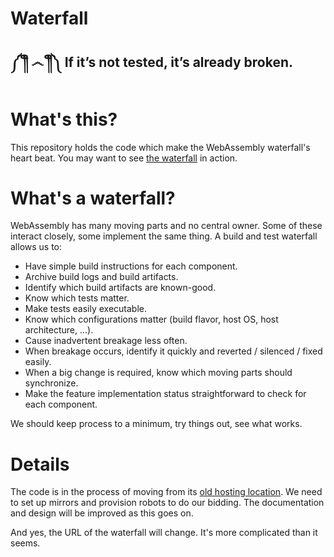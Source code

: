 # Waterfall

## ༼ ༎ຶ ෴ ༎ຶ༽ If it’s not tested, it’s already broken.

# What's this?

This repository holds the code which make the WebAssembly waterfall's heart
beat. You may want to see [the waterfall][] in action.

  [the waterfall]: https://build.chromium.org/p/client.wasm.llvm/console

# What's a waterfall?

WebAssembly has many moving parts and no central owner. Some of these interact
closely, some implement the same thing. A build and test waterfall allows us to:

* Have simple build instructions for each component.
* Archive build logs and build artifacts.
* Identify which build artifacts are known-good.
* Know which tests matter.
* Make tests easily executable.
* Know which configurations matter (build flavor, host OS, host architecture,
  ...).
* Cause inadvertent breakage less often.
* When breakage occurs, identify it quickly and reverted / silenced / fixed
  easily.
* When a big change is required, know which moving parts should synchronize.
* Make the feature implementation status straightforward to check for each
  component.

We should keep process to a minimum, try things out, see what works.

# Details

The code is in the process of moving from its [old hosting location][]. We need
to set up mirrors and provision robots to do our bidding. The documentation and
design will be improved as this goes on.

And yes, the URL of the waterfall will change. It's more complicated than it
seems.

  [old hosting location]: https://github.com/WebAssembly/experimental/tree/master/buildbot
